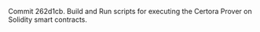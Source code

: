 Commit 262d1cb.                    Build and Run scripts for executing the Certora Prover on Solidity smart contracts.